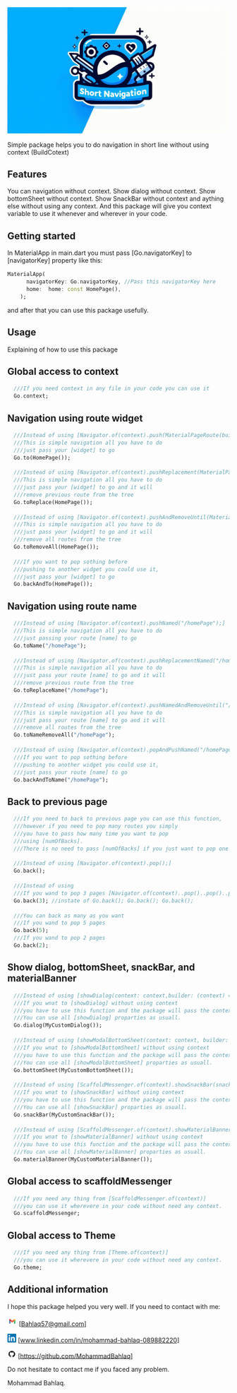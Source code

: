 <img src="https://raw.githubusercontent.com/MohammadBahlaq/short_navigation/main/assets/Designer%20(1).jpeg" width="500">


Simple package helps you to do navigation in short line without using context (BuildCotext)
## Features

You can navigation without context.
Show dialog without context.
Show bottomSheet without context.
Show SnackBar without context and aything else without using any context.
And this package will give you context variable 
to use it whenever and wherever in your code.

## Getting started
In MaterialApp in main.dart you must pass [Go.navigatorKey] to [navigatorKey] property
like this:

```dart
MaterialApp(
      navigatorKey: Go.navigatorKey, //Pass this navigatorKey here
      home:  home: const HomePage(),
    );
```

and after that you can use this package usefully.    

## Usage
Explaining of how to use this package

## Global access to context
```dart
  ///If you need context in any file in your code you can use it
  Go.context;
```
## Navigation using route widget
```dart
  ///Instead of using [Navigator.of(context).push(MaterialPageRoute(builder: (context) => page));]
  ///This is simple navigation all you have to do
  ///just pass your [widget] to go
  Go.to(HomePage());

  ///Instead of using [Navigator.of(context).pushReplacement(MaterialPageRoute(builder: (context) => page));]
  ///This is simple navigation all you have to do
  ///just pass your [widget] to go and it will
  ///remove previous route from the tree
  Go.toReplace(HomePage());
  
  ///Instead of using [Navigator.of(context).pushAndRemoveUntil(MaterialPageRoute(builder: (context) => page));]
  ///This is simple navigation all you have to do
  ///just pass your [widget] to go and it will
  ///remove all routes from the tree
  Go.toRemoveAll(HomePage());

  ///If you want to pop sothing before
  ///pushing to another widget you could use it,
  ///just pass your [widget] to go
  Go.backAndTo(HomePage());
```
## Navigation using route name
```dart
  ///Instead of using [Navigator.of(context).pushNamed("/homePage");]
  ///This is simple navigation all you have to do
  ///just passing your route [name] to go
  Go.toName("/homePage");

  ///Instead of using [Navigator.of(context).pushReplacementNamed("/homePage");]
  ///This is simple navigation all you have to do
  ///just pass your route [name] to go and it will
  ///remove previous route from the tree
  Go.toReplaceName("/homePage");

  ///Instead of using [Navigator.of(context).pushNamedAndRemoveUntil("/homePage");]
  ///This is simple navigation all you have to do
  ///just pass your route [name] to go and it will
  ///remove all routes from the tree
  Go.toNameRemoveAll("/homePage");

  ///Instead of using [Navigator.of(context).popAndPushNamed("/homePage");]
  ///If you want to pop sothing before
  ///pushing to another widget you could use it,
  ///just pass your route [name] to go
  Go.backAndToName("/homePage");
```
## Back to previous page
```dart
  ///If you need to back to previous page you can use this function,
  ///however if you need to pop many routes you simply
  ///you have to pass how many time you want to pop
  ///using [numOfBacks].
  ///There is no need to pass [numOfBacks] if you just want to pop one time.

  ///Instead of using [Navigator.of(context).pop();]
  Go.back();

  ///Instead of using 
  ///If you wand to pop 3 pages [Navigator.of(context)..pop()..pop()..pop();]
  Go.back(3); //instate of Go.back(); Go.back(); Go.back();

  ///You can back as many as you want
  ///If you wand to pop 5 pages
  Go.back(5);
  ///If you wand to pop 2 pages
  Go.back(2);
```
## Show dialog, bottomSheet, snackBar, and materialBanner
```dart
  ///Instead of using [showDialog(context: context,builder: (context) => MyCustomDialog());]
  ///If you wnat to [showDialog] without using context
  ///you have to use this function and the package will pass the context automaticlly.
  ///You can use all [showDialog] proparties as usuall.
  Go.dialog(MyCustomDialog());

  ///Instead of using [showModalBottomSheet(context: context, builder: (context) => content);]
  ///If you wnat to [showModalBottomSheet] without using context
  ///you have to use this function and the package will pass the context automaticlly.
  ///You can use all [showModalBottomSheet] proparties as usuall.
  Go.bottomSheet(MyCustomBottomSheet());

  ///Instead of using [ScaffoldMessenger.of(context).showSnackBar(snackBar);]
  ///If you wnat to [showSnackBar] without using context
  ///you have to use this function and the package will pass the context automaticlly.
  ///You can use all [showSnackBar] proparties as usuall.
  Go.snackBar(MyCustomSnackBar());

  ///Instead of using [ScaffoldMessenger.of(context).showMaterialBanner(materialBanner);]
  ///If you wnat to [showMaterialBanner] without using context
  ///you have to use this function and the package will pass the context automaticlly.
  ///You can use all [showMaterialBanner] proparties as usuall.
  Go.materialBanner(MyCustomMaterialBanner());
```
## Global access to scaffoldMessenger
```dart
  ///If you need any thing from [ScaffoldMessenger.of(context)]
  ///you can use it wherevere in your code without need any context.
  Go.scaffoldMessenger;
```
## Global access to Theme
```dart
  ///If you need any thing from [Theme.of(context)]
  ///you can use it wherevere in your code without need any context.
  Go.theme;
```
## Additional information

I hope this package helped you very well.
If you need to contact with me: 

<img src="https://github.com/MohammadBahlaq/short_navigation/raw/main/assets/Gmail.jpg" width="22"> [Bahlaq57@gmail.com]

<!-- [<img src="https://github.com/MohammadBahlaq/short_navigation/raw/main/assets/Gmail.jpg" width="22">](Bahlaq57@gmail.com) -->

<img src="https://raw.githubusercontent.com/MohammadBahlaq/short_navigation/main/assets/LinkedIn.png" width="20"> [www.linkedin.com/in/mohammad-bahlaq-089882220]

<!-- [<img src="https://raw.githubusercontent.com/MohammadBahlaq/short_navigation/main/assets/LinkedIn.png" width="20">](www.linkedin.com/in/mohammad-bahlaq-089882220) -->

<img src="https://github.com/MohammadBahlaq/short_navigation/raw/main/assets/GitHub.png" width="20"> [https://github.com/MohammadBahlaq]

<!-- [<img src="https://github.com/MohammadBahlaq/short_navigation/raw/main/assets/GitHub.png" width="20">](https://github.com/MohammadBahlaq) -->

Do not hesitate to contact me if you faced any problem.

Mohammad Bahlaq.
